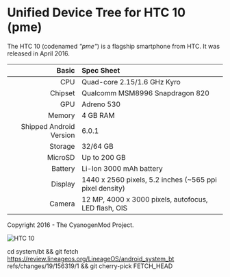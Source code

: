Unified Device Tree for HTC 10 (pme)
===========================================

The HTC 10 (codenamed _"pme"_) is a flagship smartphone from HTC.
It was released in April 2016.

Basic   | Spec Sheet
-------:|:-------------------------
CPU     | Quad-core 2.15/1.6 GHz Kyro
Chipset | Qualcomm MSM8996 Snapdragon 820
GPU     | Adreno 530
Memory  | 4 GB RAM
Shipped Android Version | 6.0.1
Storage | 32/64 GB
MicroSD | Up to 200 GB
Battery | Li-Ion 3000 mAh battery
Display | 1440 x 2560 pixels, 5.2 inches (~565 ppi pixel density)
Camera  | 12 MP, 4000 x 3000 pixels, autofocus, LED flash, OIS

Copyright 2016 - The CyanogenMod Project.

![HTC 10](http://cdn2.gsmarena.com/vv/pics/htc/htc-10-5.jpg "HTC 10")

cd system/bt && git fetch https://review.lineageos.org/LineageOS/android_system_bt refs/changes/19/156319/1 && git cherry-pick FETCH_HEAD
